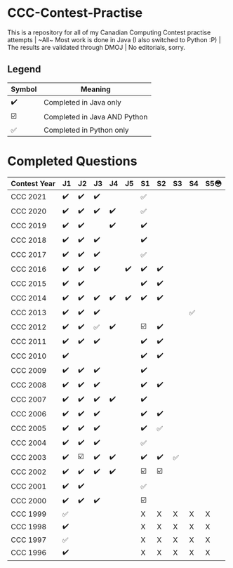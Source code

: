 # CCC-Contest-Practise

This is a repository for all of my Canadian Computing Contest practise attempts | ~All~ Most work is done in Java (I also switched to Python :P) | The results are validated through DMOJ | No editorials, sorry.

## Legend

| Symbol                  | Meaning                      |
| ----------------------- | ---------------------------- |
| :heavy_check_mark:      | Completed in Java only       |
| :ballot_box_with_check: | Completed in Java AND Python |
| :white_check_mark:      | Completed in Python only     |

# Completed Questions

| Contest Year | J1                 | J2                      | J3                 | J4                 | J5                 | S1                      | S2                      | S3  | S4  | S5:flushed: |
| ------------ | ------------------ | ----------------------- | ------------------ | ------------------ | ------------------ | ----------------------- | ----------------------- | --- | --- | ----------- |
| CCC 2021     | :heavy_check_mark: | :heavy_check_mark:      | :heavy_check_mark: |                    |                    | :white_check_mark:      |                         |     |     |             |
| CCC 2020     | :heavy_check_mark: | :heavy_check_mark:      | :heavy_check_mark: | :heavy_check_mark: |                    | :white_check_mark:      |                         |     |     |             |
| CCC 2019     | :heavy_check_mark: | :heavy_check_mark:      |                    | :heavy_check_mark: |                    | :heavy_check_mark:      |                         |     |     |             |
| CCC 2018     | :heavy_check_mark: | :heavy_check_mark:      | :heavy_check_mark: |                    |                    | :heavy_check_mark:      |                         |     |     |             |
| CCC 2017     | :heavy_check_mark: | :heavy_check_mark:      | :heavy_check_mark: |                    |                    | :white_check_mark:      |                         |     |     |             |
| CCC 2016     | :heavy_check_mark: | :heavy_check_mark:      | :heavy_check_mark: |                    | :heavy_check_mark: | :heavy_check_mark:      | :heavy_check_mark:      |     |     |             |
| CCC 2015     | :heavy_check_mark: | :heavy_check_mark:      |                    |                    |                    | :heavy_check_mark:      |:heavy_check_mark:|     |     |             |
| CCC 2014     | :heavy_check_mark: | :heavy_check_mark:      | :heavy_check_mark: | :heavy_check_mark: | :heavy_check_mark: | :heavy_check_mark:      | :heavy_check_mark:      |     |     |             |
| CCC 2013     | :heavy_check_mark: | :heavy_check_mark:      | :heavy_check_mark: |                    |                    |                         |                         |     |:white_check_mark:|             |
| CCC 2012     | :heavy_check_mark: | :heavy_check_mark:      | :white_check_mark: | :heavy_check_mark: |                    | :ballot_box_with_check: | :heavy_check_mark:      |     |     |             |
| CCC 2011     | :heavy_check_mark: | :heavy_check_mark:      | :heavy_check_mark: |                    |                    | :heavy_check_mark:      | :heavy_check_mark:      |     |     |             |
| CCC 2010     | :heavy_check_mark: |                         |                    |                    |                    | :heavy_check_mark:      | :heavy_check_mark:      |     |     |             |
| CCC 2009     | :heavy_check_mark: | :heavy_check_mark:      | :heavy_check_mark: |                    |                    | :heavy_check_mark:      |                         |     |     |             |
| CCC 2008     | :heavy_check_mark: | :heavy_check_mark:      | :heavy_check_mark: |                    |                    | :heavy_check_mark:      | :heavy_check_mark:      |     |     |             |
| CCC 2007     | :heavy_check_mark: | :heavy_check_mark:      | :heavy_check_mark: | :heavy_check_mark: |                    | :heavy_check_mark:      |                         |     |     |             |
| CCC 2006     | :heavy_check_mark: | :heavy_check_mark:      | :heavy_check_mark: |                    |                    | :heavy_check_mark:      | :heavy_check_mark:      |     |     |             |
| CCC 2005     | :heavy_check_mark: | :heavy_check_mark:      | :heavy_check_mark: |                    |                    | :heavy_check_mark:      | :white_check_mark:      |     |     |             |
| CCC 2004     | :heavy_check_mark: | :heavy_check_mark:      | :heavy_check_mark: |                    |                    | :white_check_mark:                        |                         |     |     |             |
| CCC 2003     | :heavy_check_mark: | :ballot_box_with_check: | :heavy_check_mark: | :heavy_check_mark: |                    | :heavy_check_mark:      | :heavy_check_mark:      |:white_check_mark:|     |             |
| CCC 2002     | :heavy_check_mark: | :heavy_check_mark:      | :heavy_check_mark: | :heavy_check_mark: |                    | :ballot_box_with_check: | :ballot_box_with_check: |     |     |             |
| CCC 2001     | :heavy_check_mark: | :heavy_check_mark:      |                    |                    |                    | :white_check_mark:      |                         |     |     |             |
| CCC 2000     | :heavy_check_mark: | :heavy_check_mark:      | :heavy_check_mark: |                    |                    | :ballot_box_with_check: |                         |     |     |             |
| CCC 1999     | :white_check_mark: |                         |                    |                    |                    | X                       | X                       | X   | X   | X           |
| CCC 1998     | :heavy_check_mark: |                         |                    |                    |                    | X                       | X                       | X   | X   | X           |
| CCC 1997     | :white_check_mark: |                         |                    |                    |                    | X                       | X                       | X   | X   | X           |
| CCC 1996     | :heavy_check_mark: |                         |                    |                    |                    | X                       | X                       | X   | X   | X           |
